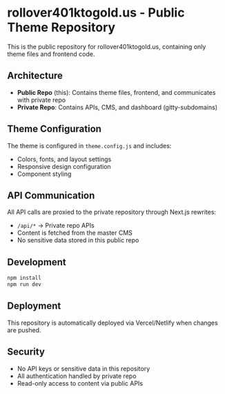# rollover401ktogold.us - Public Theme Repository

This is the public repository for rollover401ktogold.us, containing only theme files and frontend code.

## Architecture

- **Public Repo** (this): Contains theme files, frontend, and communicates with private repo
- **Private Repo**: Contains APIs, CMS, and dashboard (gitty-subdomains)

## Theme Configuration

The theme is configured in `theme.config.js` and includes:
- Colors, fonts, and layout settings
- Responsive design configuration
- Component styling

## API Communication

All API calls are proxied to the private repository through Next.js rewrites:
- `/api/*` → Private repo APIs
- Content is fetched from the master CMS
- No sensitive data stored in this public repo

## Development

```bash
npm install
npm run dev
```

## Deployment

This repository is automatically deployed via Vercel/Netlify when changes are pushed.

## Security

- No API keys or sensitive data in this repository
- All authentication handled by private repo
- Read-only access to content via public APIs
